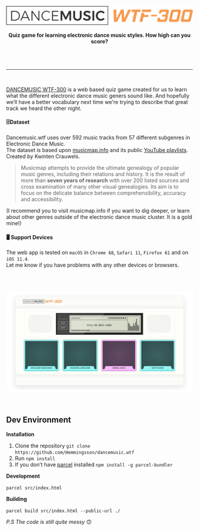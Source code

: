 <br>
<br>
<p align="center">
  <a href="http://dancemusic.wtf/">
    <img width="700" align="center" src="assets/images/logo.png?raw=true">
  </a>
</p>
<h4 align="center">Quiz game for learning electronic dance music styles. How high can you score?
</h4>


<br>

<br>

<hr>
<br>

[DANCEMUSIC WTF-300](http://dancemusic.wtf/) is a web based quiz game created for us to learn what the different electronic dance music geners sound like. And hopefully we’ll  have a better vocabulary next time we're trying to describe that great track we heard the other night.<br>


#### 🗄️Dataset

Dancemusic.wtf uses over 592 music tracks from 57 different subgenres in Electronic Dance Music. <br>The dataset is based upon [musicmap.info](https://www.musicmap.info/) and its public [YouTube playlists](https://www.youtube.com/channel/UCvwUL1or_EKtt-qmt_ob2KA/playlists). Created by Kwinten Crauwels. 

> Musicmap attempts to provide the ultimate genealogy of popular music genres, including their relations and history. It is the result of more than **seven years of research** with over 200 listed sources and cross examination of many other visual genealogies. Its aim is to focus on the delicate balance between comprehensibility, accuracy and accessibility.


(I recommend you to visit musicmap.info if you want to dig deeper, or learn about other genres outside of the electronic dance music cluster. It is a gold mine!)


#### 🖥️ Support Devices

The web app is tested on `macOS` in `Chrome 68`, `Safari 11`, `Firefox 61` and on `iOS 11.4`.<br>
Let me know if you have problems with any other devices or browsers.


<br>

<br>

<br>

  <a href="http://dancemusic.wtf/">
    <img align="center" src="assets/images/screenshot.jpg?raw=true">
  </a>


<br>

<br>

<br>

## Dev Environment

**Installation**



1. Clone the repository `git clone https://github.com/Hemmingsson/dancemusic.wtf`
2. Run `npm install` 
3. If you don’t have [parcel](https://parceljs.org/) installed `npm install -g parcel-bundler`

**Development**

`parcel src/index.html`

**Building**

`parcel build src/index.html --public-url ./`

*P.S The code is still quite messy* 🙃

